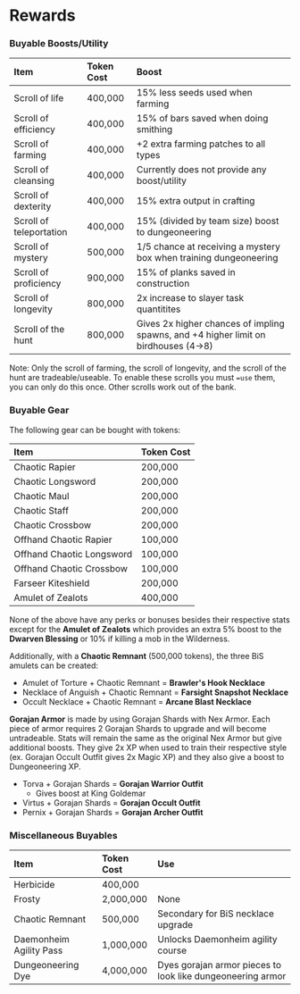 # Rewards

### Buyable Boosts/Utility

| Item | Token Cost | Boost |
| :--- | :--- | :--- |
| Scroll of life | 400,000 | 15% less seeds used when farming |
| Scroll of efficiency | 400,000 | 15% of bars saved when doing smithing |
| Scroll of farming | 400,000 | +2 extra farming patches to all types |
| Scroll of cleansing | 400,000 | Currently does not provide any boost/utility |
| Scroll of dexterity | 400,000 | 15% extra output in crafting |
| Scroll of teleportation | 400,000 | 15% \(divided by team size\) boost to dungeoneering |
| Scroll of mystery | 500,000 | 1/5 chance at receiving a mystery box when training dungeoneering |
| Scroll of proficiency | 900,000 | 15% of planks saved in construction |
| Scroll of longevity | 800,000 | 2x increase to slayer task quantitites |
| Scroll of the hunt | 800,000 | Gives 2x higher chances of impling spawns, and +4 higher limit on birdhouses \(4-&gt;8\) |

Note: Only the scroll of farming, the scroll of longevity, and the scroll of the hunt are tradeable/useable. To enable these scrolls you must `=use` them, you can only do this once. Other scrolls work out of the bank.

### Buyable Gear

The following gear can be bought with tokens:

| Item | Token Cost |
| :--- | :--- |
| Chaotic Rapier | 200,000 |
| Chaotic Longsword | 200,000 |
| Chaotic Maul | 200,000 |
| Chaotic Staff | 200,000 |
| Chaotic Crossbow | 200,000 |
| Offhand Chaotic Rapier | 100,000 |
| Offhand Chaotic Longsword | 100,000 |
| Offhand Chaotic Crossbow | 100,000 |
| Farseer Kiteshield | 200,000 |
| Amulet of Zealots | 400,000 |

None of the above have any perks or bonuses besides their respective stats except for the **Amulet of Zealots** which provides an extra 5% boost to the **Dwarven Blessing** or 10% if killing a mob in the Wilderness.

Additionally, with a **Chaotic Remnant** \(500,000 tokens\), the three BiS amulets can be created:

* Amulet of Torture + Chaotic Remnant =  **Brawler's Hook Necklace**
* Necklace of Anguish + Chaotic Remnant = **Farsight Snapshot Necklace**
* Occult Necklace + Chaotic Remnant = **Arcane Blast Necklace**

**Gorajan Armor** is made by using Gorajan Shards with Nex Armor. Each piece of armor requires 2 Gorajan Shards to upgrade and will become untradeable. Stats will remain the same as the original Nex Armor but give additional boosts. They give 2x XP when used to train their respective style \(ex. Gorajan Occult Outfit gives 2x Magic XP\) and they also give a boost to Dungeoneering XP.

* Torva + Gorajan Shards = **Gorajan Warrior Outfit**
  * Gives boost at King Goldemar
* Virtus + Gorajan Shards = **Gorajan Occult Outfit**
* Pernix + Gorajan Shards = **Gorajan Archer Outfit**

### Miscellaneous Buyables

| Item | Token Cost | Use |
| :--- | :--- | :--- |
| Herbicide | 400,000 |  |
| Frosty | 2,000,000 | None |
| Chaotic Remnant | 500,000 | Secondary for BiS necklace upgrade |
| Daemonheim Agility Pass | 1,000,000 | Unlocks Daemonheim agility course |
| Dungeoneering Dye | 4,000,000 | Dyes gorajan armor pieces to look like dungeoneering armor |

